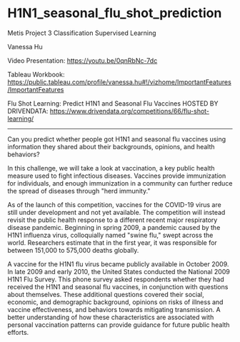 # H1N1_seasonal_flu_shot_prediction

Metis Project 3 Classification Supervised Learning

 Vanessa Hu
 
 Video Presentation: https://youtu.be/0qnRbNc-7dc
 
 Tableau Workbook: https://public.tableau.com/profile/vanessa.hu#!/vizhome/ImportantFeatures/ImportantFeatures
 
 Flu Shot Learning: Predict H1N1 and Seasonal Flu Vaccines
 HOSTED BY DRIVENDATA: https://www.drivendata.org/competitions/66/flu-shot-learning/
 
***

Can you predict whether people got H1N1 and seasonal flu vaccines using information they shared about their backgrounds, opinions, and health behaviors?

In this challenge, we will take a look at vaccination, a key public health measure used to fight infectious diseases. Vaccines provide immunization for individuals, and enough immunization in a community can further reduce the spread of diseases through "herd immunity."

As of the launch of this competition, vaccines for the COVID-19 virus are still under development and not yet available. The competition will instead revisit the public health response to a different recent major respiratory disease pandemic. Beginning in spring 2009, a pandemic caused by the H1N1 influenza virus, colloquially named "swine flu," swept across the world. Researchers estimate that in the first year, it was responsible for between 151,000 to 575,000 deaths globally.

A vaccine for the H1N1 flu virus became publicly available in October 2009. In late 2009 and early 2010, the United States conducted the National 2009 H1N1 Flu Survey. This phone survey asked respondents whether they had received the H1N1 and seasonal flu vaccines, in conjunction with questions about themselves. These additional questions covered their social, economic, and demographic background, opinions on risks of illness and vaccine effectiveness, and behaviors towards mitigating transmission. A better understanding of how these characteristics are associated with personal vaccination patterns can provide guidance for future public health efforts.
